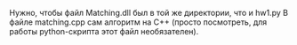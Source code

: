 Нужно, чтобы файл Matching.dll был в той же директории, что и hw1.py
В файле matching.cpp сам алгоритм на С++ (просто посмотреть, для работы python-скрипта этот файл необязателен).
